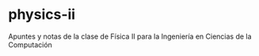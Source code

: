 # physics-ii
Apuntes y notas de la clase de Física II para la Ingeniería en Ciencias de la Computación
